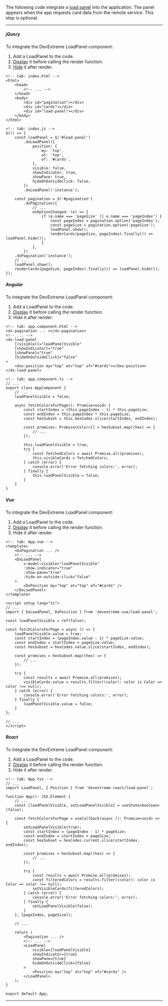 The following code integrate a [load panel](/Documentation/Guide/UI_Components/LoadPanel/Overview/) into the application. The panel appears when the app requests card data from the remote service. This step is optional.

---
##### jQuery

To integrate the DevExtreme LoadPanel component:

1. Add a LoadPanel to the code.
2. [Display](/Documentation/ApiReference/UI_Components/dxLoadPanel/Methods/#show) it before calling the render function.
3. [Hide](/Documentation/ApiReference/UI_Components/dxLoadPanel/Methods/#hide) it after render.
<!-- ... -->

    <!-- tab: index.html -->
    <html>
        <head>
            <!-- ... -->
        </head>
        <body>
            <div id="pagination"></div>
            <div id="cards"></div>
            <div id="load-panel"></div>
        </body>
    </html>

    <!-- tab: index.js -->
    $(() => {
        const loadPanel = $('#load-panel')
            .dxLoadPanel({
                position: {
                    my: 'top',
                    at: 'top',
                    of: '#cards',
                },
                visible: false,
                showIndicator: true,
                showPane: true,
                hideOnOutsideClick: false,
            })
            .dxLoadPanel('instance');

        const pagination = $('#pagination')
            .dxPagination({
                // ...
                onOptionChanged: (e) => {
                    if (e.name === 'pageSize' || e.name === 'pageIndex') {
                        const pageIndex = pagination.option('pageIndex');
                        const pageSize = pagination.option('pageSize');
                        loadPanel.show();
                        renderCards(pageSize, pageIndex).finally(() => loadPanel.hide());
                    }
                },
            })
        .dxPagination('instance');
        // ...
        loadPanel.show();
        renderCards(pageSize, pageIndex).finally(() => loadPanel.hide());
    });

##### Angular

To integrate the DevExtreme LoadPanel component:

1. Add a LoadPanel to the code.
2. [Display](/Documentation/ApiReference/UI_Components/dxLoadPanel/Configuration/#visible) it before calling the render function.
3. Hide it after render.
<!-- ... -->

    <!-- tab: app.component.html -->
    <dx-pagination ... ></dx-pagination>
    <!-- ... -->
    <dx-load-panel
        [(visible)]="loadPanelVisible"
        [showIndicator]="true"
        [showPane]="true"
        [hideOnOutsideClick]="false"
    >
        <dxo-position my="top" at="top" of="#cards"></dxo-position>
    </dx-load-panel>

    <!-- tab: app.component.ts -->
    // ...
    export class AppComponent {
        // ...
        loadPanelVisible = false;

        async fetchColorsForPage(): Promise<void> {
            const startIndex = (this.pageIndex - 1) * this.pageSize;
            const endIndex = this.pageIndex * this.pageSize;
            const hexSubset = this.hexCodes.slice(startIndex, endIndex);

            const promises: Promise<Color>[] = hexSubset.map((hex) => {
                // ...
            });

            this.loadPanelVisible = true;
            try {
                const fetchedColors = await Promise.all(promises);
                this.visibleCards = fetchedColors;
            } catch (error) {
                console.error('Error fetching colors:', error);
            } finally {
                this.loadPanelVisible = false;
            }
        }
    }

##### Vue

To integrate the DevExtreme LoadPanel component:

1. Add a LoadPanel to the code.
2. [Display](/Documentation/ApiReference/UI_Components/dxLoadPanel/Configuration/#visible) it before calling the render function.
3. Hide it after render.
<!-- ... -->

    <!-- tab: App.vue -->
    <template>
        <DxPagination ... />
        <!-- ... -->
        <DxLoadPanel
            v-model:visible="loadPanelVisible"
            :show-indicator="true"
            :show-pane="true"
            :hide-on-outside-click="false"
        >
            <DxPosition my="top" at="top" of="#cards" />
        </DxLoadPanel>
    </template>

    <script setup lang="ts">
    // ...
    import { DxLoadPanel, DxPosition } from 'devextreme-vue/load-panel';

    const loadPanelVisible = ref(false);

    const fetchColorsForPage = async () => {
        loadPanelVisible.value = true;
        const startIndex = (pageIndex.value - 1) * pageSize.value;
        const endIndex = startIndex + pageSize.value;
        const hexSubset = hexCodes.value.slice(startIndex, endIndex);

        const promises = hexSubset.map((hex) => {
            // ...
        });

        try {
            const results = await Promise.all(promises);
            visibleCards.value = results.filter((color): color is Color => color !== null);
        } catch (error) {
            console.error('Error fetching colors:', error);
        } finally {
            loadPanelVisible.value = false;
        }
    };

    // ...
    </script>

##### React

To integrate the DevExtreme LoadPanel component:

1. Add a LoadPanel to the code.
2. [Display](/Documentation/ApiReference/UI_Components/dxLoadPanel/Configuration/#visible) it before calling the render function.
3. Hide it after render.
<!-- ... -->

    <!-- tab: App.tsx -->
    // ...
    import LoadPanel, { Position } from 'devextreme-react/load-panel';

    function App(): JSX.Element {
        // ...
        const [loadPanelVisible, setLoadPanelVisible] = useState<boolean>(false);

        const fetchColorsForPage = useCallback(async (): Promise<void> => {
            setLoadPanelVisible(true);
            const startIndex = (pageIndex - 1) * pageSize;
            const endIndex = startIndex + pageSize;
            const hexSubset = hexCodes.current.slice(startIndex, endIndex);

            const promises = hexSubset.map((hex) => {
                // ...
            });

            try {
                const results = await Promise.all(promises);
                const filteredColors = results.filter((color): color is Color => color !== null);
                setVisibleCards(filteredColors);
            } catch (error) {
                console.error('Error fetching colors:', error);
            } finally {
                setLoadPanelVisible(false);
            }
        }, [pageIndex, pageSize]);

        // ...

        return (
            <Pagination ... />
            <!-- ... -->
            <LoadPanel
                visible={loadPanelVisible}
                showIndicator={true}
                showPane={true}
                hideOnOutsideClick={false}
            >
                <Position my="top" at="top" of="#cards" />
            </LoadPanel>
        );
    }

    export default App;

---